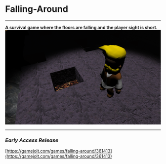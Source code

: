# Falling-Around
---
**A survival game where the floors are falling and the player sight is short.**
![Logo.png](Logo.png)

---
### *Early Access Release*
[https://gamejolt.com/games/falling-around/361413](https://gamejolt.com/games/falling-around/361413)
